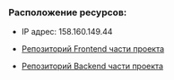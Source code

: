 ### Расположение ресурсов:

* IP адрес: 158.160.149.44

* [Репозиторий Frontend части проекта](https://kupipodariday-katkova.nomoredomainswork.ru)
* [Репозиторий Backend части проекта](https://api.kupipodariday-katkova.nomoredomainswork.ru)
